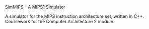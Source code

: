 SimMIPS - A MIPS1 Simulator

A simulator for the MIPS instruction architecture set, written in C++. Coursework for the Computer Architecture 2 module.

